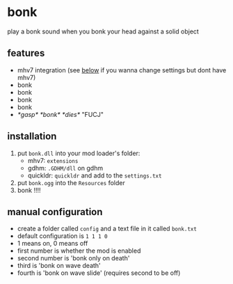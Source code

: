 # bonk
play a bonk sound when you bonk your head against a solid object

## features
- mhv7 integration (see [below](#manual-configuration) if you wanna change settings but dont have mhv7)
- bonk
- bonk
- bonk
- bonk
- _\*gasp\* \*bonk\* \*dies\*_ "FUCJ"

## installation
1. put `bonk.dll` into your mod loader's folder:
   - mhv7: `extensions`
   - gdhm: `.GDHM/dll` on gdhm
   - quickldr: `quickldr` and add to the `settings.txt`
2. put `bonk.ogg` into the `Resources` folder
3. bonk !!!!

## manual configuration
- create a folder called `config` and a text file in it called `bonk.txt`
- default configuration is `1 1 1 0`
- 1 means on, 0 means off
- first number is whether the mod is enabled
- second number is 'bonk only on death'
- third is 'bonk on wave death'
- fourth is 'bonk on wave slide' (requires second to be off)
